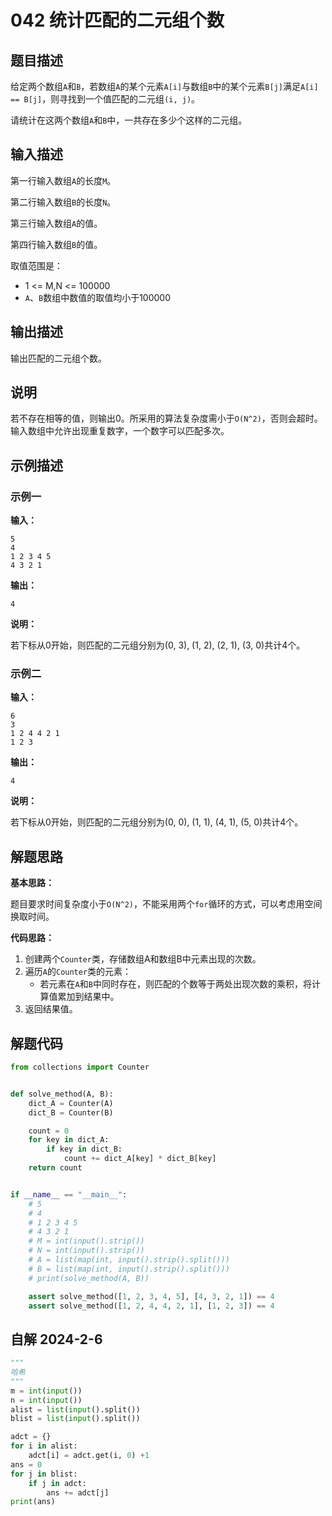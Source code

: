 # 042 统计匹配的二元组个数

## 题目描述

给定两个数组`A`和`B`，若数组`A`的某个元素`A[i]`与数组`B`中的某个元素`B[j]`满足`A[i] == B[j]`，则寻找到一个值匹配的二元组`(i, j)`。

请统计在这两个数组`A`和`B`中，一共存在多少个这样的二元组。

## 输入描述

第一行输入数组`A`的长度`M`。

第二行输入数组`B`的长度`N`。

第三行输入数组`A`的值。

第四行输入数组`B`的值。

取值范围是：
- 1 <= M,N <= 100000
- `A`、`B`数组中数值的取值均小于100000

## 输出描述

输出匹配的二元组个数。

## 说明

若不存在相等的值，则输出0。所采用的算法复杂度需小于`O(N^2)`，否则会超时。输入数组中允许出现重复数字，一个数字可以匹配多次。

## 示例描述

### 示例一

**输入：**
```text
5
4
1 2 3 4 5
4 3 2 1
```

**输出：**
```text
4
```

**说明：**

若下标从0开始，则匹配的二元组分别为(0, 3), (1, 2), (2, 1), (3, 0)共计4个。

### 示例二

**输入：**
```text
6
3
1 2 4 4 2 1
1 2 3
```

**输出：**
```text
4
```

**说明：**

若下标从0开始，则匹配的二元组分别为(0, 0), (1, 1), (4, 1), (5, 0)共计4个。

## 解题思路

**基本思路：**

题目要求时间复杂度小于`O(N^2)`，不能采用两个`for`循环的方式，可以考虑用空间换取时间。

**代码思路：**

1. 创建两个`Counter`类，存储数组A和数组B中元素出现的次数。
2. 遍历`A`的`Counter`类的元素：
    - 若元素在`A`和`B`中同时存在，则匹配的个数等于两处出现次数的乘积，将计算值累加到结果中。
3. 返回结果值。

## 解题代码
```python
from collections import Counter


def solve_method(A, B):
    dict_A = Counter(A)
    dict_B = Counter(B)

    count = 0
    for key in dict_A:
        if key in dict_B:
            count += dict_A[key] * dict_B[key]
    return count


if __name__ == "__main__":
    # 5
    # 4
    # 1 2 3 4 5
    # 4 3 2 1
    # M = int(input().strip())
    # N = int(input().strip())
    # A = list(map(int, input().strip().split()))
    # B = list(map(int, input().strip().split()))
    # print(solve_method(A, B))

    assert solve_method([1, 2, 3, 4, 5], [4, 3, 2, 1]) == 4
    assert solve_method([1, 2, 4, 4, 2, 1], [1, 2, 3]) == 4
```
## 自解 2024-2-6
```python
"""
哈希
"""
m = int(input())
n = int(input())
alist = list(input().split())
blist = list(input().split())

adct = {}
for i in alist:
    adct[i] = adct.get(i, 0) +1
ans = 0
for j in blist:
    if j in adct:
        ans += adct[j]
print(ans)
```
